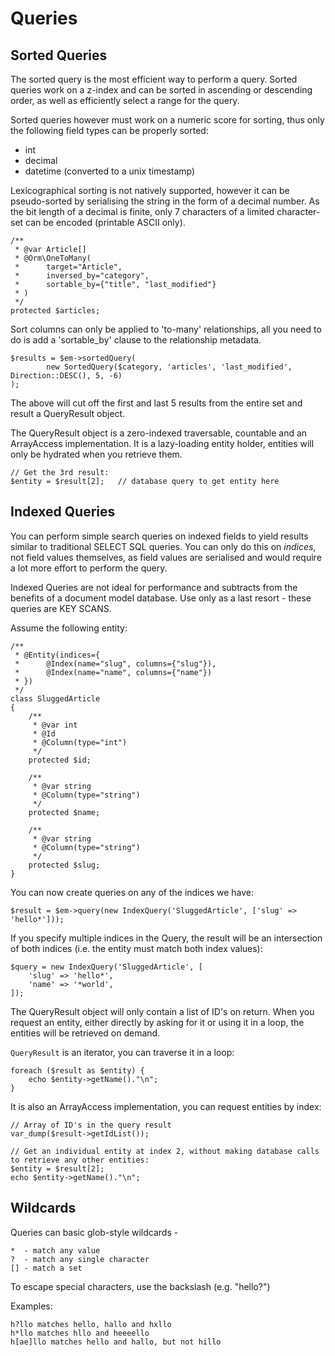 Queries
=======

Sorted Queries
--------------
The sorted query is the most efficient way to perform a query. Sorted queries work on a z-index and can be sorted in
ascending or descending order, as well as efficiently select a range for the query.

Sorted queries however must work on a numeric score for sorting, thus only the following field types can be properly
sorted:

* int
* decimal
* datetime (converted to a unix timestamp)

Lexicographical sorting is not natively supported, however it can be pseudo-sorted by serialising the string in the
form of a decimal number. As the bit length of a decimal is finite, only 7 characters of a limited character-set 
can be encoded (printable ASCII only).

    /**
     * @var Article[]
     * @Orm\OneToMany(
     *      target="Article",
     *      inversed_by="category",
     *      sortable_by={"title", "last_modified"}
     * )
     */
    protected $articles;

Sort columns can only be applied to 'to-many' relationships, all you need to do is add a 'sortable_by' clause to the
relationship metadata.

    $results = $em->sortedQuery(
            new SortedQuery($category, 'articles', 'last_modified', Direction::DESC(), 5, -6)
    );

The above will cut off the first and last 5 results from the entire set and result a QueryResult object.

The QueryResult object is a zero-indexed traversable, countable and an ArrayAccess implementation. It is a 
lazy-loading entity holder, entities will only be hydrated when you retrieve them.

    // Get the 3rd result:
    $entity = $result[2];   // database query to get entity here


Indexed Queries
---------------
You can perform simple search queries on indexed fields to yield results similar to traditional SELECT SQL queries.
You can only do this on *indices*, not field values themselves, as field values are serialised and would require a lot
more effort to perform the query.

Indexed Queries are not ideal for performance and subtracts from the benefits of a document model database. Use only 
as a last resort - these queries are KEY SCANS.

Assume the following entity:

    /**
     * @Entity(indices={
     *      @Index(name="slug", columns={"slug"}),
     *      @Index(name="name", columns={"name"})
     * })
     */
    class SluggedArticle
    {
        /**
         * @var int
         * @Id
         * @Column(type="int")
         */
        protected $id;
    
        /**
         * @var string
         * @Column(type="string")
         */
        protected $name;
    
        /**
         * @var string
         * @Column(type="string")
         */
        protected $slug;
    }

You can now create queries on any of the indices we have:

    $result = $em->query(new IndexQuery('SluggedArticle', ['slug' => 'hello*']));
    
If you specify multiple indices in the Query, the result will be an intersection of both indices (i.e. the entity must
match both index values):

    $query = new IndexQuery('SluggedArticle', [
        'slug' => 'hello*',
        'name' => '*world',
    ]);
    
The QueryResult object will only contain a list of ID's on return. When you request an entity, either directly by
asking for it or using it in a loop, the entities will be retrieved on demand.
 
`QueryResult` is an iterator, you can traverse it in a loop:

    foreach ($result as $entity) {
        echo $entity->getName()."\n";
    }

It is also an ArrayAccess implementation, you can request entities by index:

    // Array of ID's in the query result
    var_dump($result->getIdList());
    
    // Get an individual entity at index 2, without making database calls to retrieve any other entities:
    $entity = $result[2];
    echo $entity->getName()."\n";
    
Wildcards
---------
Queries can basic glob-style wildcards -
 
    *  - match any value 
    ?  - match any single character
    [] - match a set
    
To escape special characters, use the backslash (e.g. "hello\?")

Examples:

    h?llo matches hello, hallo and hxllo
    h*llo matches hllo and heeeello
    h[ae]llo matches hello and hallo, but not hillo
